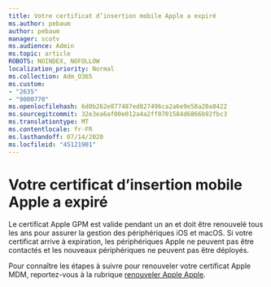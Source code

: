 ```yaml
---
title: Votre certificat d’insertion mobile Apple a expiré
ms.author: pebaum
author: pebaum
manager: scotv
ms.audience: Admin
ms.topic: article
ROBOTS: NOINDEX, NOFOLLOW
localization_priority: Normal
ms.collection: Adm_O365
ms.custom:
- "2635"
- "9000770"
ms.openlocfilehash: 6d0b262e877487ed827496ca2a6e9e58a20a8422
ms.sourcegitcommit: 32e3ea6af00e012a4a2ff0701584d6866b92fbc3
ms.translationtype: MT
ms.contentlocale: fr-FR
ms.lasthandoff: 07/14/2020
ms.locfileid: "45121901"
---
```

# <a name="your-apple-mdm-push-certificate-has-expired"></a>Votre certificat d’insertion mobile Apple a expiré

Le certificat Apple GPM est valide pendant un an et doit être renouvelé tous les ans pour assurer la gestion des périphériques iOS et macOS. Si votre certificat arrive à expiration, les périphériques Apple ne peuvent pas être contactés et les nouveaux périphériques ne peuvent pas être déployés.

Pour connaître les étapes à suivre pour renouveler votre certificat Apple MDM, reportez-vous à la rubrique [renouveler Apple Apple](https://docs.microsoft.com/intune/apple-mdm-push-certificate-get#renew-apple-mdm-push-certificate).